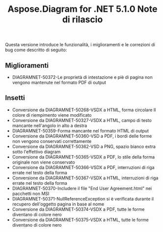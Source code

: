 ﻿---
title: Aspose.Diagram for .NET 5.1.0 Note di rilascio
type: docs
weight: 90
url: /it/net/aspose-diagram-for-net-5-1-0-release-notes/
---
Questa versione introduce le funzionalità, i miglioramenti e le correzioni di bug come descritto di seguito:
## **Miglioramenti**
- DIAGRAMNET-50372-Le proprietà di intestazione e piè di pagina non vengono mantenute nel formato PDF di output
## **Insetti**
- Conversione da DIAGRAMNET-50268-VSDX a HTML, forma circolare Il colore di riempimento viene modificato
- Conversione da DIAGRAMNET-50327-VSDX a HTML, campo di testo mancante nell'angolo in alto a destra
- DIAGRAMNET-50359-Forma mancante nel formato HTML di output
- Conversione da DIAGRAMNET-50360-VSD a PDF, i bordi delle forme non vengono conservati correttamente
- Conversione da DIAGRAMNET-50362-VSD a PNG, spazio bianco extra sotto l'effettivo diagram
- Conversione da DIAGRAMNET-50365-VSDX a PDF, lo stile della forma originale non viene conservato
- Conversione da DIAGRAMNET-50366-VSDX a PDF, interruzioni di riga errate nel testo della forma
- Conversione da DIAGRAMNET-50367-VSDX a HTML, interruzioni di riga errate nel testo della forma
- DIAGRAMNET-50370-Includere il file "End User Agreement.html" nei pacchetti non MSI
- DIAGRAMNET-50371-NullReferenceException si è verificata durante il recupero dell'oggetto pagina in base al nome
- Conversione da DIAGRAMNET-50374-VSDX a PDF, tutte le forme diventano di colore nero
- Conversione da DIAGRAMNET-50375-VSDX a HTML, tutte le forme diventano di colore nero
